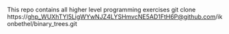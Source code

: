 This repo contains all higher level programming exercises
git clone https://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@github.com/ikonbethel/binary_trees.git
